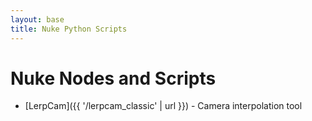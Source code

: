 ```yaml
---
layout: base
title: Nuke Python Scripts
---
```


# Nuke Nodes and Scripts

- [LerpCam]({{ '/lerpcam_classic' | url }}) - Camera interpolation tool
<!-- - [LerpCam Classic](/lerpcam_classic) - Camera interpolation tool -->